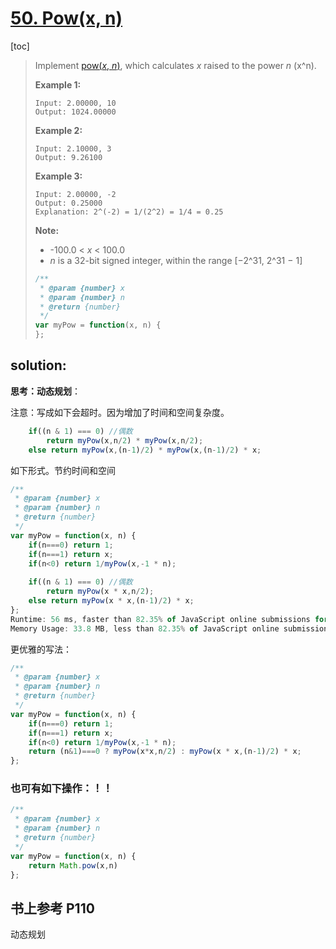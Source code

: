 # [50. Pow(x, n)](https://leetcode.com/problems/powx-n/)

[toc]

> Implement [pow(*x*, *n*)](http://www.cplusplus.com/reference/valarray/pow/), which calculates *x* raised to the power *n* (x^n).
>
> **Example 1:**
>
> ```
> Input: 2.00000, 10
> Output: 1024.00000
> ```
>
> **Example 2:**
>
> ```
> Input: 2.10000, 3
> Output: 9.26100
> ```
>
> **Example 3:**
>
> ```
> Input: 2.00000, -2
> Output: 0.25000
> Explanation: 2^(-2) = 1/(2^2) = 1/4 = 0.25
> ```
>
> **Note:**
>
> - -100.0 < *x* < 100.0
> - *n* is a 32-bit signed integer, within the range [−2^31, 2^31 − 1]
>
> ```javascript
> /**
>  * @param {number} x
>  * @param {number} n
>  * @return {number}
>  */
> var myPow = function(x, n) {
> };
> ```



## solution:

**思考：动态规划**：

注意：写成如下会超时。因为增加了时间和空间复杂度。

```javascript
    if((n & 1) === 0) //偶数
        return myPow(x,n/2) * myPow(x,n/2);
    else return myPow(x,(n-1)/2) * myPow(x,(n-1)/2) * x;
```

如下形式。节约时间和空间

```javascript
/**
 * @param {number} x
 * @param {number} n
 * @return {number}
 */
var myPow = function(x, n) {
    if(n===0) return 1;
    if(n===1) return x;
    if(n<0) return 1/myPow(x,-1 * n);
    
    if((n & 1) === 0) //偶数
        return myPow(x * x,n/2);
    else return myPow(x * x,(n-1)/2) * x;
};
Runtime: 56 ms, faster than 82.35% of JavaScript online submissions for Pow(x, n).
Memory Usage: 33.8 MB, less than 82.35% of JavaScript online submissions for Pow(x, n).
```

更优雅的写法：

```javascript
/**
 * @param {number} x
 * @param {number} n
 * @return {number}
 */
var myPow = function(x, n) {
    if(n===0) return 1;
    if(n===1) return x;
    if(n<0) return 1/myPow(x,-1 * n);
    return (n&1)===0 ? myPow(x*x,n/2) : myPow(x * x,(n-1)/2) * x;
};
```



### 也可有如下操作：！！

```javascript
/**
 * @param {number} x
 * @param {number} n
 * @return {number}
 */
var myPow = function(x, n) {
    return Math.pow(x,n)
};
```







## 书上参考 P110



动态规划